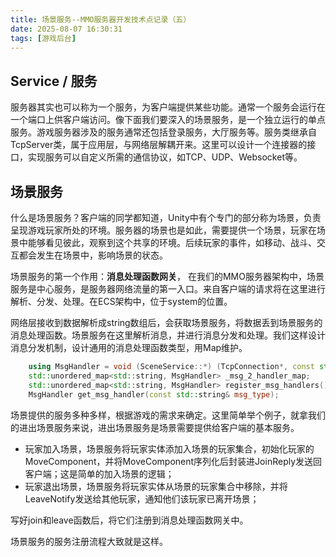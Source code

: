```yaml
---
title: 场景服务--MMO服务器开发技术点记录（五）
date: 2025-08-07 16:30:31
tags: [游戏后台]
---
```


## Service / 服务

服务器其实也可以称为一个服务，为客户端提供某些功能。通常一个服务会运行在一个端口上供客户端访问。像下面我们要深入的场景服务，是一个独立运行的单点服务。游戏服务器涉及的服务通常还包括登录服务，大厅服务等。服务类继承自TcpServer类，属于应用层，与网络层解耦开来。这里可以设计一个连接器的接口，实现服务可以自定义所需的通信协议，如TCP、UDP、Websocket等。

## 场景服务

什么是场景服务？客户端的同学都知道，Unity中有个专门的部分称为场景，负责呈现游戏玩家所处的环境。服务器的场景也是如此，需要提供一个场景，玩家在场景中能够看见彼此，观察到这个共享的环境。后续玩家的事件，如移动、战斗、交互都会发生在场景中，影响场景的状态。

场景服务的第一个作用：**消息处理函数网关**， 在我们的MMO服务器架构中，场景服务是中心服务，是服务器网络流量的第一入口。来自客户端的请求将在这里进行解析、分发、处理。在ECS架构中，位于system的位置。

网络层接收到数据解析成string数组后，会获取场景服务，将数据丢到场景服务的消息处理函数。场景服务在这里解析消息，并进行消息分发和处理。我们这样设计消息分发机制，设计通用的消息处理函数类型，用Map维护。

```cpp
    using MsgHandler = void (SceneService::*) (TcpConnection*, const std::vector<std::string>&);
    std::unordered_map<std::string, MsgHandler> _msg_2_handler_map;
    std::unordered_map<std::string, MsgHandler> register_msg_handlers();
    MsgHandler get_msg_handler(const std::string& msg_type);
```

场景提供的服务多种多样，根据游戏的需求来确定。这里简单举个例子，就拿我们的进出场景服务来说，进出场景服务是场景需要提供给客户端的基本服务。

- 玩家加入场景，场景服务将玩家实体添加入场景的玩家集合，初始化玩家的MoveComponent，并将MoveComponent序列化后封装进JoinReply发送回客户端；这是简单的加入场景的逻辑；
- 玩家退出场景，场景服务将玩家实体从场景的玩家集合中移除，并将LeaveNotify发送给其他玩家，通知他们该玩家已离开场景；

写好join和leave函数后，将它们注册到消息处理函数网关中。

场景服务的服务注册流程大致就是这样。
